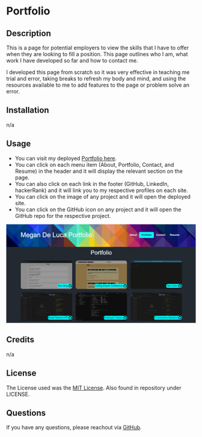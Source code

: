 # Portfolio

## Description

This is a page for potential employers to view the skills that I have to offer when they are looking to fill a position. This page outlines who I am, what work I have developed so far and how to contact me.

I developed this page from scratch so it was very effective in teaching me trial and error, taking breaks to refresh my body and mind, and using the resources available to me to add features to the page or problem solve an error. 

## Installation

n/a

## Usage

- You can visit my deployed [Portfolio here](https://mdeluca13.github.io/Portfolio/).
- You can click on each menu item (About, Portfolio, Contact, and Resume) in the header and it will display the relevant section on the page.
- You can also click on each link in the footer (GitHub, LinkedIn, hackerRank) and it will link you to my respective profiles on each site. 
- You can click on the image of any project and it will open the deployed site.
- You can click on the GitHub icon on any project and it will open the GitHub repo for the respective project. 

![Screenshot of my Portfolio Webpage](/src/assets/images/portfolio.jpg)

## Credits

n/a

## License

The License used was the [MIT License](https://choosealicense.com/licenses/mit/). Also found in repository under LICENSE.

## Questions

If you have any questions, please reachout via [GitHub](https://github.com/mdeluca13/).